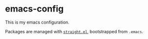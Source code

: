 # emacs-config

This is my emacs configuration.

Packages are managed with [`straight.el`](https://github.com/radian-software/straight.el), bootstrapped from `.emacs`.
